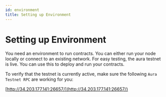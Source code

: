 ```yaml
---
id: environment
title: Setting up Environment
---
```


# Setting up Environment
You need an environment to run contracts. You can either run your node locally or connect to an existing network. For easy testing, the aura testnet is live. You can use this to deploy and run your contracts.

To verify that the testnet is currently active, make sure the following `Aura Testnet RPC` are working for you:

[http://34.203.177.141:26657/](http://34.203.177.141:26657/)

